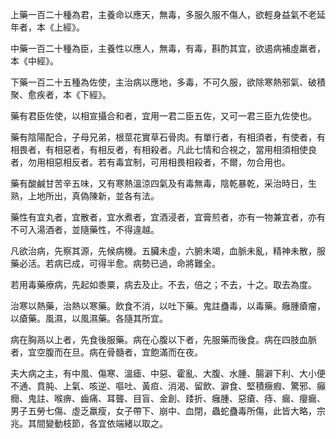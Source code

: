 上藥一百二十種為君，主養命以應天，無毒，多服久服不傷人，欲輕身益氣不老延年者，本《上經》。

中藥一百二十種為臣，主養性以應人，無毒，有毒，斟酌其宜，欲遏病補虛羸者，本《中經》。

下藥一百二十五種為佐使，主治病以應地，多毒，不可久服，欲除寒熱邪氣、破積聚、愈疾者，本《下經》。

藥有君臣佐使，以相宣攝合和者，宜用一君二臣五佐，又可一君三臣九佐使也。

藥有陰陽配合，子母兄弟，根莖花實草石骨肉。有單行者，有相須者，有使者，有相畏者，有相惡者，有相反者，有相殺者。凡此七情和合視之，當用相須相使良者，勿用相惡相反者。若有毒宜制，可用相畏相殺者，不爾，勿合用也。

藥有酸鹹甘苦辛五味，又有寒熱溫涼四氣及有毒無毒，陰乾暴乾，采治時日，生熟，上地所出，真偽陳新，並各有法。

藥性有宜丸者，宜散者，宜水煮者，宜酒浸者，宜膏煎者，亦有一物兼宜者，亦有不可入湯酒者，並隨藥性，不得違越。

凡欲治病，先察其源，先候病機。五臟未虛，六腑未竭，血脈未亂，精神未散，服藥必活。若病已成，可得半愈。病勢已過，命將難全。

若用毒藥療病，先起如黍粟，病去及止。不去，倍之；不去，十之。取去為度。

治寒以熱藥，治熱以寒藥。飲食不消，以吐下藥。鬼註蠱毒，以毒藥。癰腫瘡瘤，以瘡藥。風濕，以風濕藥。各隨其所宜。

病在胸鬲以上者，先食後服藥。病在心腹以下者，先服藥而後食。病在四肢血脈者，宜空腹而在旦。病在骨髓者，宜飽滿而在夜。

夫大病之主，有中風、傷寒、溫瘧、中惡、霍亂、大腹、水腫、腸澼下利、大小便不通、賁肫、上氣、咳逆、嘔吐、黃疸、消渴、留飲、澼食、堅積癥瘕、驚邪、癲癇、鬼註、喉痹、齒痛、耳聾、目盲、金創、踒折、癰腫、惡瘡、痔、瘺、癭瘺、男子五勞七傷、虛乏羸瘦，女子帶下、崩中、血閉，蟲蛇蠱毒所傷，此皆大略，宗兆。其間變動枝節，各宜依端緒以取之。